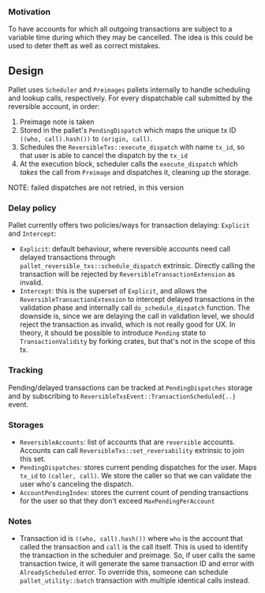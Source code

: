 ### Motivation

To have accounts for which all outgoing transactions are subject to a variable time during which they may be cancelled. The idea is this could be used to deter theft as well as correct mistakes.

## Design

Pallet uses `Scheduler` and `Preimages` pallets internally to handle scheduling and lookup calls, respectively. For every dispatchable call submitted by the reversible account, in order:
1. Preimage note is taken 
2. Stored in the pallet's `PendingDispatch` which maps the unique tx ID `((who, call).hash())` to `(origin, call)`. 
3. Schedules the `ReversibleTxs::execute_dispatch` with name `tx_id`, so that user is able to cancel the dispatch by the `tx_id`
4. At the execution block, scheduler calls the `execute_dispatch` which *takes* the call from `Preimage` and dispatches it, cleaning up the storage.

NOTE: failed dispatches are not retried, in this version

### Delay policy

Pallet currently offers two policies/ways for transaction delaying: `Explicit` and `Intercept`:

- `Explicit`: default behaviour, where reversible accounts need call delayed transactions through `pallet_reversible_txs::schedule_dispatch` extrinsic. Directly calling the transaction will be rejected by `ReversibleTransactionExtension` as invalid.
- `Intercept`: this is the superset of `Explicit`, and allows the `ReversibleTransactionExtension` to intercept delayed transactions in the validation phase and internally call `do_schedule_dispatch` function. The downside is, since we are delaying the call in validation level, we should reject the transaction as invalid, which is not really good for UX. In theory, it should be possible to introduce `Pending` state to `TransactionValidity` by forking crates, but that's not in the scope of this tx.

### Tracking

Pending/delayed transactions can be tracked at `PendingDispatches` storage and by subscribing to `ReversibleTxsEvent::TransactionScheduled{..}` event.

### Storages

- `ReversibleAccounts`: list of accounts that are `reversible` accounts. Accounts can call `ReversibleTxs::set_reversability` extrinsic to join this set.
- `PendingDispatches`: stores current pending dispatches for the user. Maps `tx_id` to `(caller, call)`. We store the caller so that we can validate the user who's canceling the dispatch.
- `AccountPendingIndex`: stores the current count of pending transactions for the user so that they don't exceed `MaxPendingPerAccount`

### Notes

- Transaction id is `((who, call).hash())` where `who` is the account that called the transaction and `call` is the call itself. This is used to identify the transaction in the scheduler and preimage. So, if user calls the same transaction twice, it will generate the same transaction ID and error with `AlreadyScheduled` error. To override this, someone can schedule `pallet_utility::batch` transaction with multiple identical calls instead.
